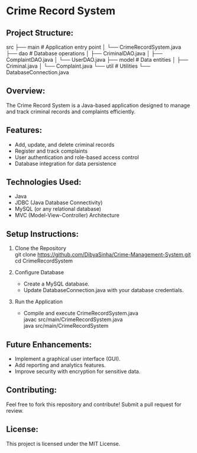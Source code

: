 Crime Record System
===================

Project Structure:
------------------
src
├── main               # Application entry point
│   └── CrimeRecordSystem.java
├── dao                # Database operations
│   ├── CriminalDAO.java
│   ├── ComplaintDAO.java
│   └── UserDAO.java
├── model              # Data entities
│   ├── Criminal.java
│   └── Complaint.java
└── util               # Utilities
    └── DatabaseConnection.java

Overview:
---------
The Crime Record System is a Java-based application designed to manage and track criminal records and complaints efficiently.

Features:
---------
- Add, update, and delete criminal records
- Register and track complaints
- User authentication and role-based access control
- Database integration for data persistence

Technologies Used:
------------------
- Java
- JDBC (Java Database Connectivity)
- MySQL (or any relational database)
- MVC (Model-View-Controller) Architecture

Setup Instructions:
-------------------
1. Clone the Repository  
   git clone https://github.com/DibyaSinha/Crime-Management-System.git  
   cd CrimeRecordSystem  

2. Configure Database  
   - Create a MySQL database.  
   - Update DatabaseConnection.java with your database credentials.  

3. Run the Application  
   - Compile and execute CrimeRecordSystem.java  
     javac src/main/CrimeRecordSystem.java  
     java src/main/CrimeRecordSystem  

Future Enhancements:
--------------------
- Implement a graphical user interface (GUI).  
- Add reporting and analytics features.  
- Improve security with encryption for sensitive data.  

Contributing:
-------------
Feel free to fork this repository and contribute! Submit a pull request for review.  

License:
--------
This project is licensed under the MIT License.
